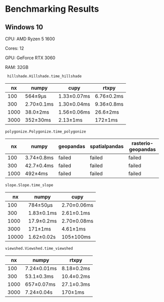 Benchmarking Results
============

Windows 10
--------------
CPU: AMD Ryzen 5 1600

Cores: 12

GPU: GeForce RTX 3060

RAM: 32GB

```
 hillshade.Hillshade.time_hillshade
```
nx | numpy | cupy | rtxpy 
--- | --- | --- | --- 
100 | 564±9μs | 1.33±0.07ms | 6.76±0.2ms 
300 | 2.70±0.1ms | 1.30±0.04ms | 9.36±0.8ms 
1000 | 38.0±2ms | 1.56±0.06ms | 26.6±2ms
3000 | 352±30ms | 2.13±1ms | 172±1ms

```
polygonize.Polygonize.time_polygonize
```
nx | numpy | geopandas | spatialpandas | rasterio-geopandas
--- | --- | --- | --- | ---
100 | 3.74±0.8ms | failed | failed  | failed
300 | 42.7±0.4ms | failed | failed  | failed
1000 | 492±4ms | failed | failed | failed

```
slope.Slope.time_slope
```
nx | numpy | cupy 
--- | --- | --- 
100 | 784±50μs | 2.70±0.06ms
300 | 1.83±0.1ms | 2.61±0.1ms
1000 | 17.9±0.2ms | 2.70±0.08ms
3000 | 171±1ms | 4.61±1ms
10000 | 1.62±0.02s | 105±100ms

```
viewshed.Viewshed.time_viewshed
```
nx | numpy | rtxpy 
--- | --- | --- 
100 | 7.24±0.01ms | 8.18±0.2ms
300 | 53.1±0.3ms | 10.4±0.2ms
1000 | 657±0.07ms | 27.1±0.3ms
3000 | 7.24±0.04s | 170±1ms
